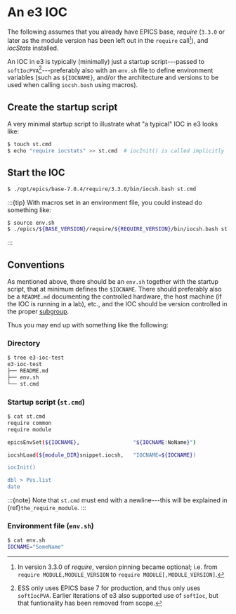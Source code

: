 # An e3 IOC

The following assumes that you already have EPICS base, *require* (`3.3.0` or later as the module version has been left out in the `require` call[^require]), and *iocStats* installed.

An IOC in e3 is typically (minimally) just a startup script---passed to `softIocPVA`[^epics7]---preferably also with an `env.sh` file to define environment variables (such as `${IOCNAME}`, and/or the architecture and versions to be used when calling `iocsh.bash` using macros).

## Create the startup script

A very minimal startup script to illustrate what "a typical" IOC in e3 looks like:

```bash
$ touch st.cmd
$ echo "require iocstats" >> st.cmd  # iocInit() is called implicitly
```

## Start the IOC

```bash
$ ./opt/epics/base-7.0.4/require/3.3.0/bin/iocsh.bash st.cmd
```

:::{tip}
With macros set in an environment file, you could instead do something like:

```bash
$ source env.sh
$ ./epics/${BASE_VERSION}/require/${REQUIRE_VERSION}/bin/iocsh.bash st.cmd
```
:::

## Conventions

As mentioned above, there should be an `env.sh` together with the startup script, that at minimum defines the `$IOCNAME`. There should preferably also be a `README.md` documenting the controlled hardware, the host machine (if the IOC is running in a lab), etc., and the IOC should be version controlled in the proper [subgroup](https://gitlab.esss.lu.se/iocs).

Thus you may end up with something like the following:

### Directory

```bash
$ tree e3-ioc-test
e3-ioc-test
├── README.md
├── env.sh
└── st.cmd
```

### Startup script (`st.cmd`)

```bash
$ cat st.cmd
require common
require module

epicsEnvSet(${IOCNAME},                 "${IOCNAME:NoName}")

iocshLoad(${module_DIR}snippet.iocsh,   "IOCNAME=${IOCNAME})

iocInit()

dbl > PVs.list
date
```

:::{note}
Note that `st.cmd` must end with a newline---this will be explained in {ref}`the_require_module`.
:::

### Environment file (`env.sh`)

```sh
$ cat env.sh
IOCNAME="SomeName"
```


[^require]: In version 3.3.0 of *require*, version pinning became optional; i.e. from `require MODULE,MODULE_VERSION` to `require MODULE[,MODULE_VERSION]`.

[^epics7]: ESS only uses EPICS base 7 for production, and thus only uses `softIocPVA`. Earlier iterations of e3 also supported use of `softIoc`, but that funtionality has been removed from scope.
